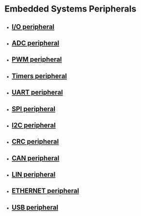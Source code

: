 # Embedded Systems Peripherals

- ##  [I/O peripheral](1.IO)

- ##  [ADC peripheral](2.ADC)

- ##  [PWM peripheral](3.PWM)

- ##  [Timers peripheral](4.Timers)

- ##  [UART peripheral](5.UART)

- ##  [SPI peripheral](6.SPI)

- ##  [I2C peripheral](7.I2C)

- ##  [CRC peripheral](8.CRC)

- ##  [CAN peripheral](9.CAN)

- ##  [LIN peripheral](10.LIN)

- ##  [ETHERNET peripheral](11.ETHERNET)

- ##  [USB peripheral](12.USB)
